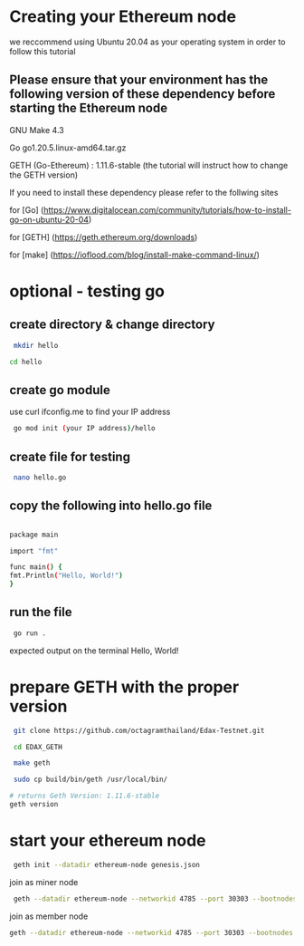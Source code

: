 # Creating your Ethereum node

we reccommend using Ubuntu 20.04 as your operating system in order to follow this tutorial

## Please ensure that your environment has the following version of these dependency before starting the Ethereum node

GNU Make 4.3

Go go1.20.5.linux-amd64.tar.gz

GETH (Go-Ethereum) : 1.11.6-stable (the tutorial will instruct how to change the GETH version)

If you need to install these dependency please refer to the follwing sites

for [Go] (https://www.digitalocean.com/community/tutorials/how-to-install-go-on-ubuntu-20-04)

for [GETH] (https://geth.ethereum.org/downloads)

for [make] (https://ioflood.com/blog/install-make-command-linux/)

# optional - testing go

## create directory & change directory

```bash
 mkdir hello
```

```bash
cd hello
```

## create go module

use curl ifconfig.me to find your IP address

```bash
 go mod init (your IP address)/hello
```

## create file for testing

```bash
 nano hello.go
```

## copy the following into hello.go file

```bash

package main

import "fmt"

func main() {
fmt.Println("Hello, World!")
}
```

## run the file

```bash
 go run .
```

expected output on the terminal
Hello, World!

# prepare GETH with the proper version

```bash
 git clone https://github.com/octagramthailand/Edax-Testnet.git
```

```bash
 cd EDAX_GETH
```

```bash
 make geth
```

```bash
 sudo cp build/bin/geth /usr/local/bin/
```

```python
# returns Geth Version: 1.11.6-stable
geth version
```

# start your ethereum node

```bash
 geth init --datadir ethereum-node genesis.json
```

join as miner node

```bash
 geth --datadir ethereum-node --networkid 4785 --port 30303 --bootnodes (bootstrap-node-record) --mine --miner.threads=1 --miner.etherbase=(your walllet address)
```

join as member node

```bash
geth --datadir ethereum-node --networkid 4785 --port 30303 --bootnodes (bootstrap-node-record)
```
